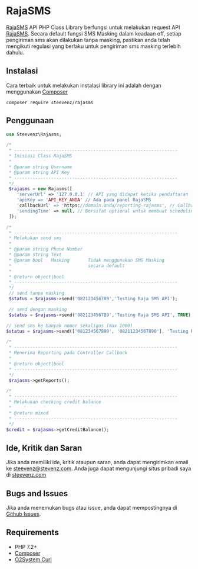 # RajaSMS
[RajaSMS][11] API PHP Class Library berfungsi untuk melakukan request API [RajaSMS][11]. Secara default fungsi SMS Masking dalam keadaan off, setiap pengiriman sms akan dilakukan tanpa masking, pastikan anda 
telah mengikuti regulasi yang berlaku untuk pengiriman sms masking terlebih dahulu.

Instalasi
---------
Cara terbaik untuk melakukan instalasi library ini adalah dengan menggunakan [Composer][7]
```
composer require steevenz/rajasms
```

Penggunaan
----------
```php
use Steevenz\Rajasms;

/*
 * --------------------------------------------------------------
 * Inisiasi Class RajaSMS
 *
 * @param string Username
 * @param string API Key
 * --------------------------------------------------------------
 */
 $rajasms = new Rajasms([
    'serverUrl' => '127.0.0.1' // API yang didapat ketika pendaftaran
    'apiKey => 'API_KEY_ANDA' // Ada pada panel RajaSMS
    'callbackUrl' => 'https://domain.anda/reporting-rajasms', // Callback ke controller reporting anda
    'sendingTime' => null, // Bersifat optional untuk membuat scheduling sms
 ]);

/*
 * --------------------------------------------------------------
 * Melakukan send sms
 *
 * @param string Phone Number
 * @param string Text
 * @param bool   Masking       Tidak menggunakan SMS Masking 
 *                             secara default
 *
 * @return object|bool
 * --------------------------------------------------------------
 */
 // send tanpa masking
 $status = $rajasms->send('082123456789','Testing Raja SMS API');

 // send dengan masking
 $status = $rajasms->send('082123456789','Testing Raja SMS API', TRUE);

// send sms ke banyak nomor sekaligus (max 1000)
$status = $rajasms->send(['081234567890', '08211234567890'], 'Testing Raja SMS API');

/*
 * --------------------------------------------------------------
 * Menerima Reporting pada Controller Callback
 *
 * @return object|bool
 * --------------------------------------------------------------
 */
 $rajasms->getReports();

/*
 * --------------------------------------------------------------
 * Melakukan checking credit balance
 *
 * @return mixed
 * --------------------------------------------------------------
 */
$credit = $rajasms->getCreditBalance();

```

Ide, Kritik dan Saran
---------------------
Jika anda memiliki ide, kritik ataupun saran, anda dapat mengirimkan email ke [steevenz@stevenz.com][3]. 
Anda juga dapat mengunjungi situs pribadi saya di [steevenz.com][1]

Bugs and Issues
---------------
Jika anda menemukan bugs atau issue, anda dapat mempostingnya di [Github Issues][6].

Requirements
------------
- PHP 7.2+
- [Composer][9]
- [O2System Curl][10]

[1]: http://steevenz.com
[2]: http://steevenz.com/blog/rajasms-api
[3]: mailto:steevenz@steevenz.com
[4]: http://github.com/steevenz/rajasms
[5]: http://github.com/steevenz/rajasms/wiki
[6]: http://github.com/steevenz/rajasms/issues
[7]: https://packagist.org/packages/steevenz/rajasms
[9]: https://getcomposer.org
[10]: http://github.com/o2system/curl
[11]: http://raja-sms.com
